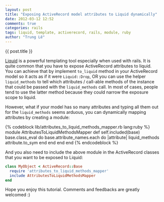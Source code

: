 ```yaml
---
layout: post
title: "Exposing ActiveRecord model attributes to Liquid dynamically"
date: 2012-03-12 12:52
comments: true
categories: rails
tags: liquid, template, activerecord, rails, module, ruby
author: "Trung Lê"
---
```


{{ post.title }}

[Liquid](http://liquidmarkup.org/) is a powerful templating tool especially when
used with rails. It is quite common that you have to expose ActiveRecord attributes
to liquid. You can achieve that by implement `to_liquid` method in your ActiveRecord
model so it acts as if it were `Liquid::Drop`, OR you can use the helper `liquid_methods`
to tell which attributes / call-able methods of the instance that could be passed
with the `liquid_methods` call. In most of cases, people tend to use the latter method
because they could narrow the exposure scope to liquid.

However, what if your model has so many attributes and typing all them out for
the `liquid_methods` seems arduous, you can dynamically mapping attributes by
creating a module:

{% codeblock lib/attributes_to_liquid_methods_mapper.rb lang:ruby %}
module AttributesToLiquidMethodsMapper
  def self.included(base)
    base.class_eval do
      base.attribute_names.each do |attribute|
        liquid_methods attribute.to_sym
      end
    end
  end
end
{% endcodeblock %}

And you also need to include the above module in the ActiveRecord classes that
you want to be exposed to Liquid:

```ruby
class MyObject < ActiveRecord::Base
  require 'attributes_to_liquid_methods_mapper'
  include AttributesToLiquidMethodsMapper
end
```

Hope you enjoy this tutorial. Comments and feedbacks are greatly welcomed :)
